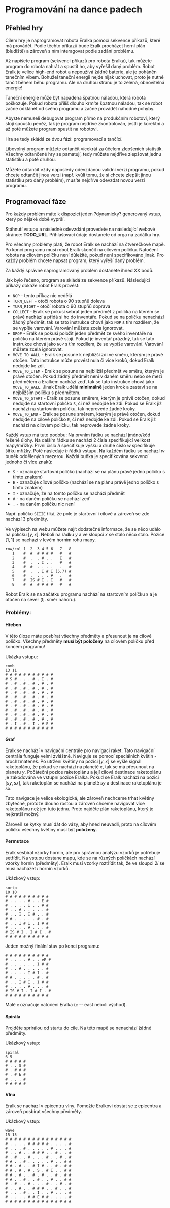 # Programování na dance padech

## Přehled hry

Cílem hry je naprogramovat robota Eralka pomocí sekvence příkazů, které má provádět.
Podle těchto příkazů bude Eralk procházet herní plán (bludiště)
a zároveň s ním interagovat podle zadání problému.

Až napíšete program (sekvenci příkazů pro robota Eralka),
tak můžete program do robota nahrát a spustit ho, aby vyřešil daný problém.
Robot Eralk je velice high-end robot a nepoužívá
žádné baterie, ale je poháněn tanečním vibem. Bohužel taneční energii nejde
nijak uchovat, proto je nutné tančit během běhu programu. Ale na druhou
stranu je to zelená, obnovitelná energie!

Taneční energie může být napadena špatnou náladou, která robota poškozuje.
Pokud robota příliš dlouho krmíte špatnou náladou, tak se robot začne
odklánět od svého programu a začne provádět náhodné pohyby.

Abyste nemuseli debugovat program přímo na produkčním robotovi, který
stojí spoustu peněz, tak je program nejdříve zkontrolován, jestli
je korektní a až poté můžete program spustit na robotovi.

Hra se tedy skládá ze dvou fází: programovací a tančící.

Libovolný program můžete odtančit vícekrát za účelem zlepšeních statistik.
Všechny odtančené hry se pamatují, tedy můžete nejdříve zlepšovat jednu
statistiku a poté druhou.

Můžete odtančit vždy naposledy odevzdanou validní verzi programu, pokud chcete odtančit
jinou verzi (např. kvůli tomu, že si chcete zlepšit jinou statistiku pro daný problém),
musíte nejdříve odevzdat novou verzi programu.

## Programovací fáze

Pro každy problém máte k dispozici jeden ?dynamicky? generovaný vstup, který po
nějaké době vyprší.

Stáhnutí vstupu a následné odevzdání provedete na následující
webové stránce: **TODO_URL**. Přihlašovací údaje dostanete od orga na začátku hry.

Pro všechny problémy platí, že robot Eralk se nachází na čtverečkové mapě.
Po konci programu musí robot Eralk skončit na cílovém políčku.
Natočení robota na cílovém políčku není důležité, pokud není specifikováno jinak.
Pro každý problém chcete napsat program, který vyřeší daný problém.

Za každý správně naprogramovaný problém dostanete ihned XX bodů.

Jak bylo řečeno, program se skládá ze sekvence příkazů.
Následující příkazy dokáže robot Eralk provést:

- `NOP` - tento příkaz nic nedělá
- `TURN_LEFT` - otočí robota o 90 stupňů doleva
- `TURN_RIGHT` - otočí robota o 90 stupňů doprava
- `COLLECT` - Eralk se pokusí sebrat jeden předmět z políčka na kterém se právě nachází a přidá si ho do inventáře. Pokud se na políčku nenachází žádný předmět, tak se tato instrukce chová jako `NOP` s tím rozdílem, že se vypíše varování. Varování můžete zcela ignorovat.
- `DROP` - Eralk se pokusí položit jeden předmět ze svého inventáře na políčko na kterém právě stojí. Pokud je inventář prázdný, tak se tato instrukce chová jako `NOP` s tím rozdílem, že se vypíše varování. Varování můžete zcela ignorovat.
- `MOVE_TO_WALL` - Eralk se posune k nejbližší zdi ve směru, kterým je právě otočen. Tato instrukce může provést nula či více kroků, dokud Eralk nedojde ke zdi.
- `MOVE_TO_ITEM` - Eralk se posune na nejbližší předmět ve směru, kterým je právě otočen. Pokud žádný předmět není v daném směru nebo se mezi předmětem a Eralkem nachází zeď, tak se tato instrukce chová jako `MOVE_TO_WALL`. Jinak Eralk udělá **minimálně** jeden krok a zastaví se na nejbližším políčku s předmětem.
- `MOVE_TO_START` - Eralk se posune směrem, kterým je právě otočen, dokud nedojde na startovní políčko `S`, či než nedojde ke zdi. Pokud se Eralk již nachází na startovním políčku, tak neprovede žádné kroky.
- `MOVE_TO_END` - Eralk se posune směrem, kterým je právě otočen, dokud nedojde na cílové políčko `E`, či než nedojde ke zdi. Pokud se Eralk již nachází na cílovém políčku, tak neprovede žádné kroky.

Každý vstup má tuto podobu: Na prvním řádku se nachází jméno/kód řešené
úlohy. Na dalším řádku se nachází 2 čísla specifikující velikost mapy/mřížky.
První číslo $h$ specifikuje výšku a druhé číslo $w$ specifikuje šířku mřížky.
Poté následuje $h$ řádků vstupu. Na každém řádku se nachází $w$ buněk oddělených mezerou.
Každá buňka je specifikována sekvencí jednoho či více znaků:

- `S` - označuje startovní políčko (nachází se na plánu právě jedno políčko s tímto znakem)
- `E` - označuje cílové políčko (nachází se na plánu právě jedno políčko s tímto znakem)
- `I` - označuje, že na tomto políčku se nachází předmět
- `#` - na daném políčku se nachází zeď
- `.` - na daném políčku nic není

Např. políčko `SIIIE` říká, že pole je startovní i cílové a zároveň se zde nachází 3 předměty.

Ve výpisech na webu můžete najít dodatečné informace, že se něco událo na políčku $[y, x]$. Neboli na řádku $y$ a ve sloupci $x$ se stalo něco stalo. Pozice $[1, 1]$ se nachází v levém horním rohu mapy.

```
row/col 1  2  3 4 5 6   7   8
   1    #  #  # # # #   #   #
   2    #  .  . # . .   E   #
   3    #  .  . I . .   #   #
   4    #  #  . . . .   .   #
   5    #  .  . I # I (5,7) #
   6    #  .  . . . #   .   #
   7    #  IS # I . I   #   #
   8    #  #  # # # #   #   #
```

Robot Eralk se na začátku programu nachází na startovním políčku `S` a je otočen na sever (tj. směr nahoru).

### Problémy:

#### Hřeben

V této úloze máte posbírat všechny předměty a přesunout je na cílové políčko.
Všechny předměty **musí být položeny** na cílovém políčku před koncem programu!

Ukázka vstupu:
```
comb
13 11
# # # # # # # # # # #
# S # . . . # . I . #
# . # . # . # . # . #
# . # . # . # . # . #
# . # . # . # . # . #
# . # . # . # . # . #
# . # . # . # . # . #
# . # . # . # . # . #
# . # . # . # . # . #
# . # . # . # . # . #
# . # . # . # . # . #
# . I . # . I . # E #
# # # # # # # # # # #
```

#### Graf

Eralk se nachází v navigační centrále pro navigaci raket. Tato navigační centrála funguje
velmi zvláštně. Naviguje se pomocí speciálních květin - hrochzmatenek.
Po utržení květiny na pozici $[y, x]$ se vyšle signál raketoplánu, že pokud se nachází na planetě
$x$, tak se má přesunout na planetu $y$.
Počáteční pozice raketoplánu a její cílová destinace raketoplánu je zakódována ve vstupní pozice
Eralka. Pokud se Eralk nachází na pozici $[sy, sx]$, tak raketoplán se nachází na planetě $sy$
a destinace raketoplánu je $sx$.

Tato navigace je velice ekologická, ale zároveň nechceme trhat květiny zbytečně, protože
dlouho rostou a zároveň chceme navigovat více raketoplánu než jen tuto jednu. Proto najděte plán
raketoplánu, který je nejkratší možný.

Zároveň se kytky musí dát do vázy, aby hned neuvadli, proto na cílovém políčku všechny květiny
musí být **položeny**.

#### Permutace

Eralk sesbíral vzorky hornin, ale pro správnou analýzu vzorků je potřebuje setřídit.
Na vstupu dostane mapu, kde se na různých políčkách nachází vzorky hornin (předměty).
Eralk musí vzorky roztřídit tak, že ve sloupci $2i$ se musí nacházet $i$ hornin vzorků.

Ukázkový vstup:
```
sortp
10 10
# # # # # # # # # #
# . . . . # . . E #
# . . . . I . . # #
# . . # . . . . . #
# . . I . I # . . #
# # . . . . . # . #
# . . I # I . I # #
# . . . . # . . . #
# IS # I . I # I . #
# # # # # # # # # #
```

Jeden možný finální stav po konci programu:
```
# # # # # # # # # #
# . . . . # . . eE #
# . . . . . . I # #
# . . # . . . . . #
# . . . . I # I . #
# # . . . . . # . #
# . . I # I . I # #
# . . . . # . . . #
# IS # I . I # I . #
# # # # # # # # # #
```

Malé `e` označuje natočení Eralka (`e` -- east neboli východ).

#### Spirála

Projděte sprirálou od startu do cíle. Na této mapě se nenachází žádné předměty.

Ukázkový vstup:
```
spiral
6 5
# # # # #
# . . S #
# . # # #
# . # E #
# . . . #
# # # # #
```

#### Vlna

Eralk se nachází v epicentru vlny. Pomožte Eralkovi dostat se z epicentra a zároveň posbírat všechny předměty.

Ukázkový vstup:
```
wave
15 15
# # # # # # # # # # # # # # #
# . . . . # # # # # . . . . #
# . . . # . . . . . # . . . #
# . . # . . # # # . . # . . #
# . # . . # . . . # . . # . #
# # . . # . . . . . # . . # #
# # . # . . # I # . . # . # #
# # . # . # . S . # I . . # #
# # . # . . # . # . . # . # #
# # . . # . . # . . # . . # #
# . # . . # . . . # . . # . #
# . . # . . # # # . . # . . #
# . . . # . . I . . # . . . #
# . . . . # # E # # . . . . #
# # # # # # # # # # # # # # #
```